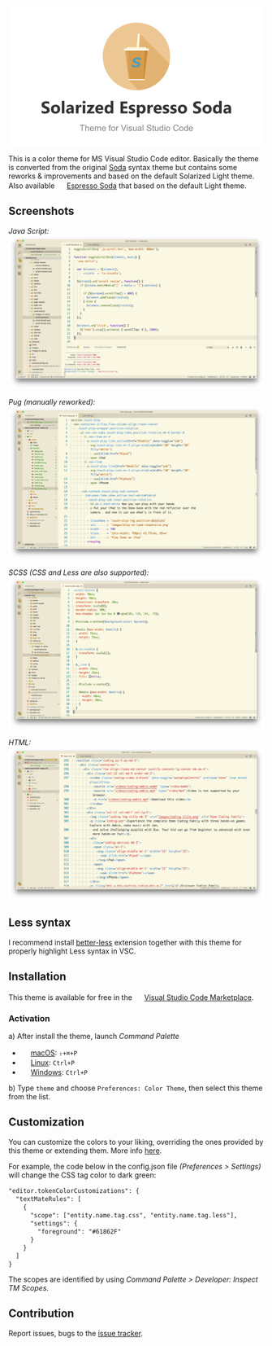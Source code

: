<div align="center"><img width="600" src="https://github.com/BroFox86/solarized-espresso-soda/raw/master/logo.png"></div>

This is a color theme for MS Visual Studio Code editor. Basically the theme is converted from 
the original [Soda](https://github.com/buymeasoda/soda-theme) syntax theme but contains some reworks & improvements and based on the default Solarized Light theme. 
Also available <img src="https://github.com/BroFox86/theme-espresso-soda-light/raw/master/icon-small.png" width=16 height=16/> [Espresso Soda](https://marketplace.visualstudio.com/items?itemName=brofox86.theme-espresso-soda-light) that based on the default Light theme.

## Screenshots

*Java Script:*<br>
![Screenshot](https://github.com/BroFox86/solarized-espresso-soda/raw/master/screenshots/js.png)

*Pug (manually reworked):*<br>
![Screenshot](https://github.com/BroFox86/solarized-espresso-soda/raw/master/screenshots/pug.png)

*SCSS (CSS and Less are also supported):*<br>
![Screenshot](https://github.com/BroFox86/solarized-espresso-soda/raw/master/screenshots/scss.png)

*HTML:*<br>
![Screenshot](https://github.com/BroFox86/solarized-espresso-soda/raw/master/screenshots/html.png)

## Less syntax

I recommend install [better-less](https://marketplace.visualstudio.com/items?itemName=radium-v.better-less) extension together with this theme for properly highlight Less syntax in VSC. 

## Installation

This theme is available for free in the <img src="https://marketplace.visualstudio.com/favicon.ico" width=16 height=16/> [Visual Studio Code Marketplace](https://marketplace.visualstudio.com/items?itemName=brofox86.solarized-espresso-soda). 

### Activation

a) After install the theme, launch *Command Palette*

* <img src="https://developer.apple.com/favicon.ico" width=16 height=16/> [macOS](https://code.visualstudio.com/shortcuts/keyboard-shortcuts-macos.pdf): `⇧+⌘+P`
* <img src="https://www.kernel.org/theme/images/logos/favicon.png" width=16 height=16/> [Linux](https://code.visualstudio.com/shortcuts/keyboard-shortcuts-linux.pdf): `Ctrl+P`
* <img src="https://www.microsoft.com/favicon.ico" width=16 height=16/> [Windows](https://code.visualstudio.com/shortcuts/keyboard-shortcuts-windows.pdf): `Ctrl+P`

b) Type `theme` and choose `Preferences: Color Theme`, then select this theme from the list.

## Customization

You can customize the colors to your liking, overriding the ones provided by this theme or extending them. 
More info [here](https://code.visualstudio.com/docs/getstarted/theme-color-reference). 

For example, the code below in the config.json file *(Preferences > Settings)* will change the CSS tag color to dark green:

```
"editor.tokenColorCustomizations": {
  "textMateRules": [
    {
      "scope": ["entity.name.tag.css", "entity.name.tag.less"],
      "settings": {
        "foreground": "#61862F"
      }
    }
  ]
}
```

The scopes are identified by using *Command Palette > Developer: Inspect TM Scopes*. 

## Contribution

Report issues, bugs to the [issue tracker](https://github.com/BroFox86/solarized-espresso-soda/issues).